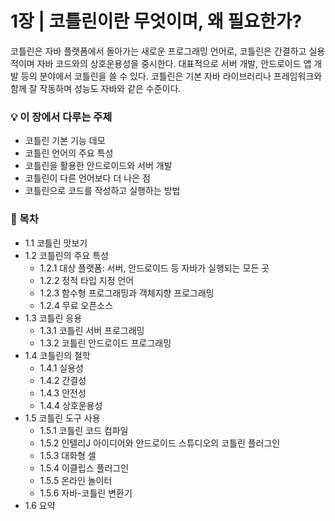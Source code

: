 # 1장 | 코틀린이란 무엇이며, 왜 필요한가?

코틀린은 자바 플랫폼에서 돌아가는 새로운 프로그래밍 언어로, 코틀린은 간결하고 실용적이며 자바 코드와의 상호운용성을 중시한다. 대표적으로 서버 개발, 안드로이드 앱 개발 등의 분야에서 코틀린을 쓸 수 있다. 코틀린은 기본 자바 라이브러리나 프레임워크와 함께 잘 작동하며 성능도 자바와 같은 수준이다.

### 💡 이 장에서 다루는 주제
- 코틀린 기본 기능 데모
- 코틀린 언어의 주요 특성
- 코틀린을 활용한 안드로이드와 서버 개발
- 코틀린이 다른 언어보다 더 나은 점
- 코틀린으로 코드를 작성하고 실행하는 방법

### 📝 목차
- 1.1 코틀린 맛보기
- 1.2 코틀린의 주요 특성
  - 1.2.1 대상 플랫폼: 서버, 안드로이드 등 자바가 실행되는 모든 곳
  - 1.2.2 정적 타입 지정 언어
  - 1.2.3 함수형 프로그래밍과 객체지향 프로그래밍
  - 1.2.4 무료 오픈소스
- 1.3 코틀린 응용
  - 1.3.1 코틀린 서버 프로그래밍
  - 1.3.2 코틀린 안드로이드 프로그래밍
- 1.4 코틀린의 철학
  - 1.4.1 실용성
  - 1.4.2 간결성
  - 1.4.3 안전성
  - 1.4.4 상호운용성
- 1.5 코틀린 도구 사용
  - 1.5.1 코틀린 코드 컴파일
  - 1.5.2 인텔리J 아이디어와 안드로이드 스튜디오의 코틀린 플러그인
  - 1.5.3 대화형 셀
  - 1.5.4 이클립스 플러그인
  - 1.5.5 온라인 놀이터
  - 1.5.6 자바-코틀린 변환기
- 1.6 요약
